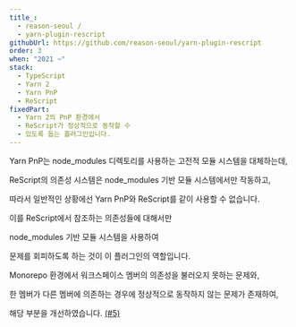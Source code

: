 ```yaml
---
title_:
  - reason-seoul /
  - yarn-plugin-rescript
githubUrl: https://github.com/reason-seoul/yarn-plugin-rescript
order: 3
when: "2021 ~"
stack:
  - TypeScript
  - Yarn 2
  - Yarn PnP
  - ReScript
fixedPart:
  - Yarn 2의 PnP 환경에서
  - ReScript가 정상적으로 동작할 수
  - 있도록 돕는 플러그인입니다.
---
```


<span class="nw">Yarn PnP는 node_modules 디렉토리를</span>
<span class="nw">사용하는 고전적 모듈</span>
<span class="nw">시스템을 대체하는데,</span>

<span class="nw">ReScript의 의존성 시스템은</span>
<span class="nw">node_modules 기반</span>
<span class="nw">모듈 시스템에서만 작동하고,</span>

<span class="nw">따라서 일반적인 상황에선</span>
<span class="nw">Yarn PnP와 ReScript를</span>
<span class="nw">같이 사용할 수 없습니다.</span>

<span class="nw">이를 ReScript에서 참조하는</span>
<span class="nw">의존성들에 대해서만</span>

<span class="nw">node_modules 기반</span>
<span class="nw">모듈 시스템을 사용하여</span>

<span class="nw">문제를 회피하도록 하는 것이</span>
<span class="nw">이 플러그인의 역할입니다.</span>

<span class="nw">Monorepo 환경에서 워크스페이스 멤버의</span>
<span class="nw">의존성을 불러오지 못하는 문제와,</span>

<span class="nw">한 멤버가 다른 멤버에 의존하는 경우에</span>
<span class="nw">정상적으로 동작하지 않는 문제가 존재하여,</span>

<span class="nw">해당 부분을 개선하였습니다. [(#5)](https://github.com/reason-seoul/yarn-plugin-rescript/pull/5)</span>
